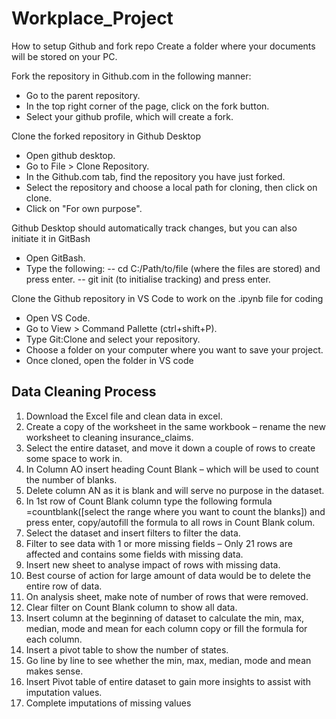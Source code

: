 # Workplace_Project

How to setup Github and fork repo
Create a folder where your documents will be stored on your PC.

Fork the repository in Github.com in the following manner:
- Go to the parent repository.
- In the top right corner of the page, click on the fork button.
- Select your github profile, which will create a fork.

Clone the forked repository in Github Desktop
- Open github desktop.
- Go to File > Clone Repository.
- In the Github.com tab, find the repository you have just forked.
- Select the repository and choose a local path for cloning, then click on clone.
- Click on "For own purpose".

Github Desktop should automatically track changes, but you can also initiate it in GitBash
- Open GitBash.
- Type the following:
-- cd C:/Path/to/file (where the files are stored) and press enter.
-- git init (to initialise tracking) and press enter.

Clone the Github repository in VS Code to work on the .ipynb file for coding
- Open VS Code.
- Go to View > Command Pallette (ctrl+shift+P).
- Type Git:Clone and select your repository.
- Choose a folder on your computer where you want to save your project.
- Once cloned, open the folder in VS code

## Data Cleaning Process
1.	Download the Excel file and clean data in excel.
2.	Create a copy of the worksheet in the same workbook – rename the new worksheet to cleaning insurance_claims.
3.	Select the entire dataset, and move it down a couple of rows to create some space to work in.
4.	In Column AO insert heading Count Blank – which will be used to count the number of blanks.
5.	Delete column AN as it is blank and will serve no purpose in the dataset.
6.	In 1st row of Count Blank column type the following formula =countblank([select the range where you want to count the blanks]) and press enter, copy/autofill the formula to all rows in Count Blank colum.
7.	Select the dataset and insert filters to filter the data.
8.	Filter to see data with 1 or more missing fields – Only 21 rows are affected and contains some fields with missing data.
9.	Insert new sheet to analyse impact of rows with missing data.
10.	Best course of action for large amount of data would be to delete the entire row of data.
11.	On analysis sheet, make note of number of rows that were removed.
12.	Clear filter on Count Blank column to show all data.
13.	Insert column at the beginning of dataset to calculate the min, max, median, mode and mean for each column copy or fill the formula for each column.
14.	Insert a pivot table to show the number of states.
15.	Go line by line to see whether the min, max, median, mode and mean makes sense.
16.	Insert Pivot table of entire dataset to gain more insights to assist with imputation values.
17.	Complete imputations of missing values
